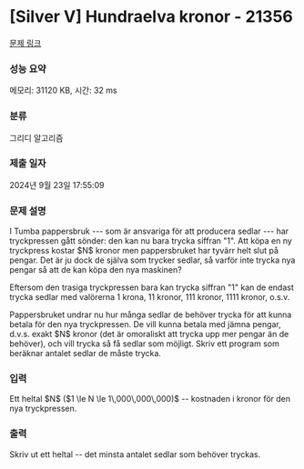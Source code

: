 # [Silver V] Hundraelva kronor - 21356 

[문제 링크](https://www.acmicpc.net/problem/21356) 

### 성능 요약

메모리: 31120 KB, 시간: 32 ms

### 분류

그리디 알고리즘

### 제출 일자

2024년 9월 23일 17:55:09

### 문제 설명

<p>I Tumba pappersbruk --- som är ansvariga för att producera sedlar --- har tryckpressen gått sönder: den kan nu bara trycka siffran "1". Att köpa en ny tryckpress kostar $N$ kronor men pappersbruket har tyvärr helt slut på pengar. Det är ju dock de själva som trycker sedlar, så varför inte trycka nya pengar så att de kan köpa den nya maskinen?</p>

<p>Eftersom den trasiga tryckpressen bara kan trycka siffran "1" kan de endast trycka sedlar med valörerna 1 krona, 11 kronor, 111 kronor, 1111 kronor, o.s.v.</p>

<p>Pappersbruket undrar nu hur många sedlar de behöver trycka för att kunna betala för den nya tryckpressen. De vill kunna betala med jämna pengar, d.v.s. exakt $N$ kronor (det är omoraliskt att trycka upp mer pengar än de behöver), och vill trycka så få sedlar som möjligt. Skriv ett program som beräknar antalet sedlar de måste trycka.</p>

### 입력 

 <p>Ett heltal $N$ ($1 \le N \le 1\,000\,000\,000)$ -- kostnaden i kronor för den nya tryckpressen.</p>

### 출력 

 <p>Skriv ut ett heltal -- det minsta antalet sedlar som behöver tryckas.</p>

